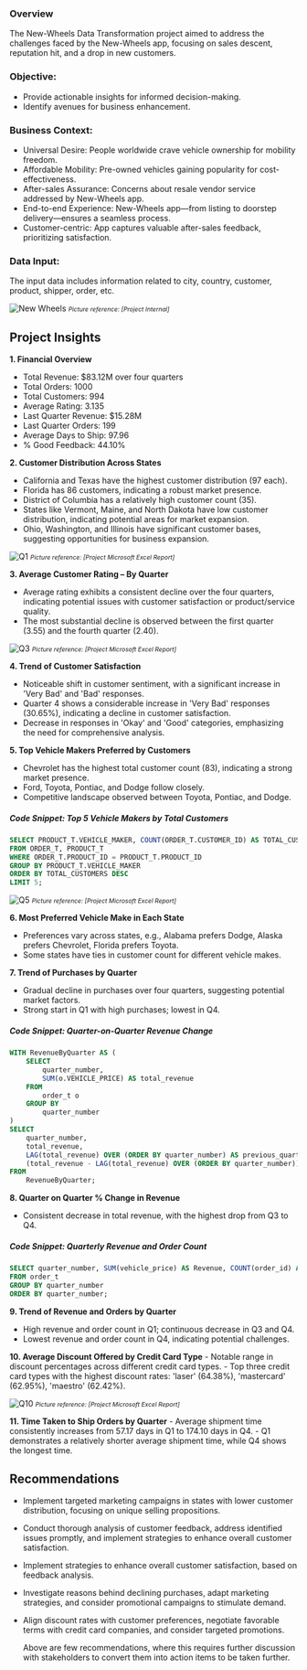 ### Overview

The New-Wheels Data Transformation project aimed to address the challenges faced by the New-Wheels app, focusing on sales descent, reputation hit, and a drop in new customers. 

### Objective:
- Provide actionable insights for informed decision-making.
- Identify avenues for business enhancement.

### Business Context:

- Universal Desire: People worldwide crave vehicle ownership for mobility freedom.
- Affordable Mobility: Pre-owned vehicles gaining popularity for cost-effectiveness.
- After-sales Assurance: Concerns about resale vendor service addressed by New-Wheels app.
- End-to-end Experience: New-Wheels app—from listing to doorstep delivery—ensures a seamless process.
- Customer-centric: App captures valuable after-sales feedback, prioritizing satisfaction.

### Data Input:

The input data includes information related to city, country, customer, product, shipper, order, etc.

![New Wheels](assets/New_Wheels.png)
<span style="font-size: 8pt;">*Picture reference: [Project Internal]*</span>

## Project Insights

**1. Financial Overview**
   - Total Revenue: $83.12M over four quarters
   - Total Orders: 1000
   - Total Customers: 994
   - Average Rating: 3.135
   - Last Quarter Revenue: $15.28M
   - Last Quarter Orders: 199
   - Average Days to Ship: 97.96
   - % Good Feedback: 44.10%

**2. Customer Distribution Across States**
   - California and Texas have the highest customer distribution (97 each).
   - Florida has 86 customers, indicating a robust market presence.
   - District of Columbia has a relatively high customer count (35).
   - States like Vermont, Maine, and North Dakota have low customer distribution, indicating potential areas for market expansion.
   - Ohio, Washington, and Illinois have significant customer bases, suggesting opportunities for business expansion.
     
![Q1](assets/Q1.png)
<span style="font-size: 8pt;">*Picture reference: [Project Microsoft Excel Report]*</span>

**3. Average Customer Rating – By Quarter**
   - Average rating exhibits a consistent decline over the four quarters, indicating potential issues with customer satisfaction or product/service quality.
   - The most substantial decline is observed between the first quarter (3.55) and the fourth quarter (2.40).
     
![Q3](assets/Q3.png)
<span style="font-size: 8pt;">*Picture reference: [Project Microsoft Excel Report]*</span>

**4. Trend of Customer Satisfaction**
   - Noticeable shift in customer sentiment, with a significant increase in 'Very Bad' and 'Bad' responses.
   - Quarter 4 shows a considerable increase in 'Very Bad' responses (30.65%), indicating a decline in customer satisfaction.
   - Decrease in responses in 'Okay' and 'Good' categories, emphasizing the need for comprehensive analysis.

**5. Top Vehicle Makers Preferred by Customers**
   - Chevrolet has the highest total customer count (83), indicating a strong market presence.
   - Ford, Toyota, Pontiac, and Dodge follow closely.
   - Competitive landscape observed between Toyota, Pontiac, and Dodge.
     
##### Code Snippet: Top 5 Vehicle Makers by Total Customers

```sql
SELECT PRODUCT_T.VEHICLE_MAKER, COUNT(ORDER_T.CUSTOMER_ID) AS TOTAL_CUSTOMERS
FROM ORDER_T, PRODUCT_T
WHERE ORDER_T.PRODUCT_ID = PRODUCT_T.PRODUCT_ID
GROUP BY PRODUCT_T.VEHICLE_MAKER
ORDER BY TOTAL_CUSTOMERS DESC
LIMIT 5;
```
![Q5](assets/Q5.png)
<span style="font-size: 8pt;">*Picture reference: [Project Microsoft Excel Report]*</span>

**6. Most Preferred Vehicle Make in Each State**
   - Preferences vary across states, e.g., Alabama prefers Dodge, Alaska prefers Chevrolet, Florida prefers Toyota.
   - Some states have ties in customer count for different vehicle makes.

**7. Trend of Purchases by Quarter**
   - Gradual decline in purchases over four quarters, suggesting potential market factors.
   - Strong start in Q1 with high purchases; lowest in Q4.

##### Code Snippet: Quarter-on-Quarter Revenue Change

```sql
WITH RevenueByQuarter AS (
    SELECT
        quarter_number,
        SUM(o.VEHICLE_PRICE) AS total_revenue
    FROM
        order_t o
    GROUP BY
        quarter_number
)
SELECT
    quarter_number,
    total_revenue,
    LAG(total_revenue) OVER (ORDER BY quarter_number) AS previous_quarter_revenue,
    (total_revenue - LAG(total_revenue) OVER (ORDER BY quarter_number)) / LAG(total_revenue) OVER (ORDER BY quarter_number) * 100 AS qoq_percentage_change
FROM
    RevenueByQuarter;

```
**8. Quarter on Quarter % Change in Revenue**
   - Consistent decrease in total revenue, with the highest drop from Q3 to Q4.

##### Code Snippet: Quarterly Revenue and Order Count

```sql
SELECT quarter_number, SUM(vehicle_price) AS Revenue, COUNT(order_id) AS Orders
FROM order_t
GROUP BY quarter_number
ORDER BY quarter_number;
```
**9. Trend of Revenue and Orders by Quarter**
   - High revenue and order count in Q1; continuous decrease in Q3 and Q4.
   - Lowest revenue and order count in Q4, indicating potential challenges.

**10. Average Discount Offered by Credit Card Type**
    - Notable range in discount percentages across different credit card types.
    - Top three credit card types with the highest discount rates: 'laser' (64.38%), 'mastercard' (62.95%), 'maestro' (62.42%).
      
![Q10](assets/Q10.png)
<span style="font-size: 8pt;">*Picture reference: [Project Microsoft Excel Report]*</span>

**11. Time Taken to Ship Orders by Quarter**
    - Average shipment time consistently increases from 57.17 days in Q1 to 174.10 days in Q4.
    - Q1 demonstrates a relatively shorter average shipment time, while Q4 shows the longest time.

## Recommendations
- Implement targeted marketing campaigns in states with lower customer distribution, focusing on unique selling propositions.
- Conduct thorough analysis of customer feedback, address identified issues promptly, and implement strategies to enhance overall customer satisfaction.
- Implement strategies to enhance overall customer satisfaction, based on feedback analysis.
- Investigate reasons behind declining purchases, adapt marketing strategies, and consider promotional campaigns to stimulate demand.
- Align discount rates with customer preferences, negotiate favorable terms with credit card companies, and consider targeted promotions.

  Above are few recommendations, where this requires further discussion with stakeholders to convert them into action items to be taken further.



